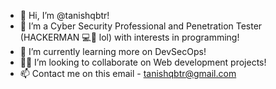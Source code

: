 - 👋 Hi, I’m @tanishqbtr!
- 👀 I’m a Cyber Security Professional and Penetration Tester (HACKERMAN 💻🔨 lol) with interests in programming! 
- 🌱 I’m currently learning more on DevSecOps!
- 🤝🏼 I’m looking to collaborate on Web development projects!
- 📫 Contact me on this email - tanishqbtr@gmail.com

<!---
tanishqbtr/tanishqbtr is a ✨ special ✨ repository because its `README.md` (this file) appears on your GitHub profile.
You can click the Preview link to take a look at your changes.
--->
